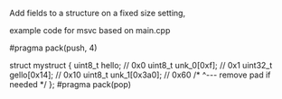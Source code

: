 Add fields to a structure on a fixed size setting, 

example code for msvc based on main.cpp

#pragma pack(push, 4)

struct mystruct {
    uint8_t hello; // 0x0
    uint8_t unk_0[0xf]; // 0x1
    uint32_t gello[0x14]; // 0x10
    uint8_t unk_1[0x3a0]; // 0x60
    /* ^--- remove pad if needed */
};
#pragma pack(pop)
